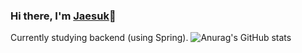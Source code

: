 ### Hi there, I'm [Jaesuk](https://velog.io/@suhjaesuk)👋
Currently studying backend (using Spring).
![Anurag's GitHub stats](https://github-readme-stats.vercel.app/api?username=suhjaesuk&show_icons=true&theme=radical)
<!--
**suhjaesuk/suhjaesuk** is a ✨ _special_ ✨ repository because its `README.md` (this file) appears on your GitHub profile.

Here are some ideas to get you started:

- 🔭 I’m currently working on ...
- 🌱 I’m currently learning ...
- 👯 I’m looking to collaborate on ...
- 🤔 I’m looking for help with ...
- 💬 Ask me about ...
- 📫 How to reach me: ...
- 😄 Pronouns: ...
- ⚡ Fun fact: ...
-->
